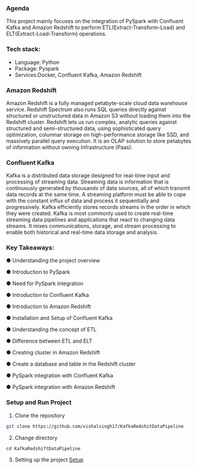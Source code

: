 ### Agenda
This project mainly focuses on the integration of PySpark with Confluent Kafka and Amazon Redshift to perform ETL(Extract-Transform-Load) and ELT(Extract-Load-Transform) operations.

### Tech stack:
- Language: Python
- Package: Pyspark
- Services:Docker, Confluent Kafka, Amazon Redshift

### Amazon Redshift
Amazon Redshift is a fully managed petabyte-scale cloud data warehouse service.
Redshift Spectrum also runs SQL queries directly against structured or unstructured
data in Amazon S3 without loading them into the Redshift cluster. Redshift lets us run
complex, analytic queries against structured and semi-structured data, using
sophisticated query optimization, columnar storage on high-performance storage like
SSD, and massively parallel query execution. It is an OLAP solution to store petabytes
of information without owning Infrastructure (Paas).

### Confluent Kafka
Kafka is a distributed data storage designed for real-time input and processing of
streaming data. Streaming data is information that is continuously generated by
thousands of data sources, all of which transmit data records at the same time. A
streaming platform must be able to cope with the constant influx of data and process it
sequentially and progressively. Kafka efficiently stores records streams in the order in
which they were created. Kafka is most commonly used to create real-time streaming
data pipelines and applications that react to changing data streams. It mixes
communications, storage, and stream processing to enable both historical and real-time
data storage and analysis.

### Key Takeaways:
● Understanding the project overview

● Introduction to PySpark

● Need for PySpark integration

● Introduction to Confluent Kafka

● Introduction to Amazon Redshift

● Installation and Setup of Confluent Kafka

● Understanding the concept of ETL

● Difference between ETL and ELT

● Creating cluster in Amazon Redshift

● Create a database and table in the Redshift cluster

● PySpark integration with Confluent Kafka

● PySpark integration with Amazon Redshift

### Setup and Run Project
1. Clone the repository
```bash
git clone https://github.com/vishalsingh17/KafkaRedshitDataPipeline
```

2. Change directory
```
cd KafkaRedshiftDataPipeline
```

3. Setting up the project
[Setup](Setup.md)


